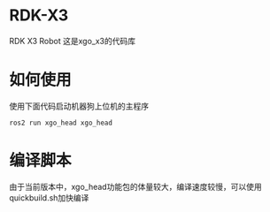 # RDK-X3
RDK X3  Robot
这是xgo_x3的代码库
# 如何使用
使用下面代码启动机器狗上位机的主程序
```
ros2 run xgo_head xgo_head
```
# 编译脚本
由于当前版本中，xgo_head功能包的体量较大，编译速度较慢，可以使用quickbuild.sh加快编译
